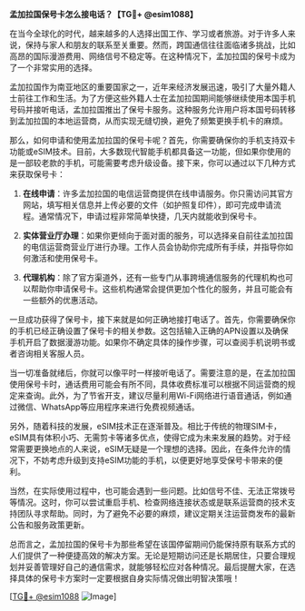 **孟加拉国保号卡怎么接电话？【TG💪+ @esim1088】**

在当今全球化的时代，越来越多的人选择出国工作、学习或者旅游。对于许多人来说，保持与家人和朋友的联系至关重要。然而，跨国通信往往面临诸多挑战，比如高昂的国际漫游费用、网络信号不稳定等。在这种情况下，孟加拉国的保号卡成为了一个非常实用的选择。

孟加拉国作为南亚地区的重要国家之一，近年来经济发展迅速，吸引了大量外籍人士前往工作和生活。为了方便这些外籍人士在孟加拉国期间能够继续使用本国手机号码并接听电话，孟加拉国推出了保号卡服务。这种服务允许用户将本国号码转移到孟加拉国的本地运营商，从而实现无缝切换，避免了频繁更换手机卡的麻烦。

那么，如何申请和使用孟加拉国的保号卡呢？首先，你需要确保你的手机支持双卡功能或eSIM技术。目前，大多数现代智能手机都具备这一功能，但如果你使用的是一部较老款的手机，可能需要考虑升级设备。接下来，你可以通过以下几种方式来获取保号卡：

1. **在线申请**：许多孟加拉国的电信运营商提供在线申请服务。你只需访问其官方网站，填写相关信息并上传必要的文件（如护照复印件），即可完成申请流程。通常情况下，申请过程非常简单快捷，几天内就能收到保号卡。

2. **实体营业厅办理**：如果你更倾向于面对面的服务，可以选择亲自前往孟加拉国的电信运营商营业厅进行办理。工作人员会协助你完成所有手续，并指导你如何激活和使用保号卡。

3. **代理机构**：除了官方渠道外，还有一些专门从事跨境通信服务的代理机构也可以帮助你申请保号卡。这些机构通常会提供更加个性化的服务，并且可能会有一些额外的优惠活动。

一旦成功获得了保号卡，接下来就是如何正确地接打电话了。首先，你需要确保你的手机已经正确设置了保号卡的相关参数。这包括输入正确的APN设置以及确保手机开启了数据漫游功能。如果你不确定具体的操作步骤，可以查阅手机说明书或者咨询相关客服人员。

当一切准备就绪后，你就可以像平时一样接听电话了。需要注意的是，在孟加拉国使用保号卡时，通话费用可能会有所不同，具体收费标准可以根据不同运营商的规定来查询。此外，为了节省开支，建议尽量利用Wi-Fi网络进行语音通话，例如通过微信、WhatsApp等应用程序来进行免费视频通话。

另外，随着科技的发展，eSIM技术正在逐渐普及。相比于传统的物理SIM卡，eSIM具有体积小巧、无需剪卡等诸多优点，使得它成为未来发展的趋势。对于经常需要更换地点的人来说，eSIM无疑是一个理想的选择。因此，在条件允许的情况下，不妨考虑升级到支持eSIM功能的手机，以便更好地享受保号卡带来的便利。

当然，在实际使用过程中，也可能会遇到一些问题。比如信号不佳、无法正常拨号等情况。这时，你可以尝试重启手机、检查网络连接状态或是联系运营商的技术支持团队寻求帮助。同时，为了避免不必要的麻烦，建议定期关注运营商发布的最新公告和服务政策更新。

总而言之，孟加拉国的保号卡为那些希望在该国停留期间仍能保持原有联系方式的人们提供了一种便捷高效的解决方案。无论是短期访问还是长期居住，只要合理规划并妥善管理好自己的通信需求，就能够轻松应对各种情况。最后提醒大家，在选择具体的保号卡方案时一定要根据自身实际情况做出明智决策哦！

[[TG💪+ @esim1088](https://t.me/s/esim1088) ![Image](https://i.postimg.cc/4NQfJmqS/Snipaste-2025-05-13-00-14-12.png)]